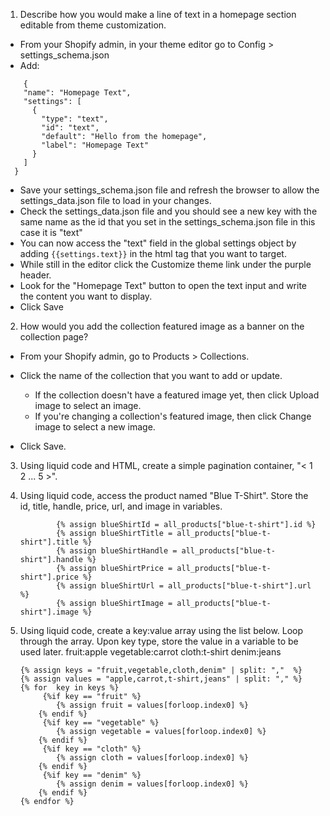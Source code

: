 1. Describe how you would make a line of text in a homepage section editable from theme customization.
* From your Shopify admin, in your theme editor go to Config > settings_schema.json
* Add: 
```
    {
    "name": "Homepage Text",
    "settings": [
      {
        "type": "text",
        "id": "text",
        "default": "Hello from the homepage",
        "label": "Homepage Text"
      }
    ]
  }
```
* Save your settings_schema.json file and refresh the browser to allow the settings_data.json file to load in your changes.
* Check the settings_data.json file and you should see a new key with the same name as the id that you set in the settings_schema.json file in this case it is "text"
* You can now access the "text" field in the global settings object by adding `{{settings.text}}` in the html tag that you want to target.
* While still in the editor click the Customize theme link under the purple header.
* Look for the "Homepage Text" button to open the text input and write the content you want to display.
* Click Save 


2. How would you add the collection featured image as a banner on the collection page?
 
* From your Shopify admin, go to Products > Collections.

* Click the name of the collection that you want to add or update.
    * If the collection doesn't have a featured image yet, then click Upload image to select an image.
     * If you're changing a collection's featured image, then click Change image to select a new image.
* Click Save.

3. Using liquid code and HTML, create a simple pagination container, "< 1 2 ... 5 >".
4. Using liquid code, access the product named "Blue T-Shirt". Store the id, title, handle, price, url, and image in variables.
    ```
            {% assign blueShirtId = all_products["blue-t-shirt"].id %}
            {% assign blueShirtTitle = all_products["blue-t-shirt"].title %}
            {% assign blueShirtHandle = all_products["blue-t-shirt"].handle %}
            {% assign blueShirtPrice = all_products["blue-t-shirt"].price %}
            {% assign blueShirtUrl = all_products["blue-t-shirt"].url %}
            {% assign blueShirtImage = all_products["blue-t-shirt"].image %}
    ```
5. Using liquid code, create a key:value array using the list below. Loop through the array. Upon key type, store the value in a variable to be used later.
fruit:apple
vegetable:carrot
cloth:t-shirt
denim:jeans

    ```
    {% assign keys = "fruit,vegetable,cloth,denim" | split: ","  %}
    {% assign values = "apple,carrot,t-shirt,jeans" | split: "," %}
    {% for  key in keys %}
         {%if key == "fruit" %}
            {% assign fruit = values[forloop.index0] %}
		{% endif %}
         {%if key == "vegetable" %}
            {% assign vegetable = values[forloop.index0] %}
		{% endif %}
         {%if key == "cloth" %}
            {% assign cloth = values[forloop.index0] %}
		{% endif %}
         {%if key == "denim" %}
            {% assign denim = values[forloop.index0] %}
		{% endif %}
    {% endfor %}
    ```